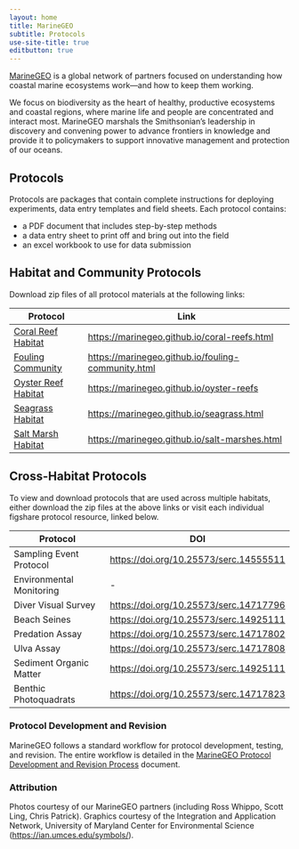 ```yaml
---
layout: home
title: MarineGEO
subtitle: Protocols
use-site-title: true
editbutton: true
---
```

[MarineGEO](https://marinegeo.si.edu/) is a global network of partners focused on understanding how coastal marine ecosystems work—and how to keep them working.

We focus on biodiversity as the heart of healthy, productive ecosystems and coastal regions, where marine life and people are concentrated and interact most. MarineGEO marshals the Smithsonian’s leadership in discovery and convening power to advance frontiers in knowledge and provide it to policymakers to support innovative management and protection of our oceans.

## Protocols

Protocols are packages that contain complete instructions for deploying experiments, data entry templates and field sheets. Each protocol contains:
 - a PDF document that includes step-by-step methods
 - a data entry sheet to print off and bring out into the field
 - an excel workbook to use for data submission

## Habitat and Community Protocols  

Download zip files of all protocol materials at the following links:  

| Protocol  | Link |
| ------------- | ------------- |
| [Coral Reef Habitat](https://marinegeo.github.io/coral-reefs.html) | https://marinegeo.github.io/coral-reefs.html |
| [Fouling Community](https://marinegeo.github.io/fouling-community.html) | https://marinegeo.github.io/fouling-community.html |
| [Oyster Reef Habitat](https://marinegeo.github.io/oyster-reefs)| https://marinegeo.github.io/oyster-reefs |
| [Seagrass Habitat](https://marinegeo.github.io/seagrass.html)| https://marinegeo.github.io/seagrass.html |
| [Salt Marsh Habitat](https://marinegeo.github.io/salt-marshes.html)| https://marinegeo.github.io/salt-marshes.html |

## Cross-Habitat Protocols  

To view and download protocols that are used across multiple habitats, either download the zip files at the above links or visit each individual figshare protocol resource, linked below.  

| Protocol  | DOI |
| ------------- | ------------- |
| Sampling Event Protocol | https://doi.org/10.25573/serc.14555511 |
| Environmental Monitoring | - |
| Diver Visual Survey | https://doi.org/10.25573/serc.14717796 |
| Beach Seines | https://doi.org/10.25573/serc.14925111 |
| Predation Assay | https://doi.org/10.25573/serc.14717802 |
| Ulva Assay | https://doi.org/10.25573/serc.14717808 |
| Sediment Organic Matter | https://doi.org/10.25573/serc.14925111 |
| Benthic Photoquadrats | https://doi.org/10.25573/serc.14717823 |

### Protocol Development and Revision

MarineGEO follows a standard workflow for protocol development, testing, and revision. The entire workflow is detailed in the [MarineGEO Protocol Development and Revision Process](downloads/Workflow-for-Developing-or-Revising-MarineGEO-Protocols-9-1-2020.pdf) document. 

### Attribution

Photos courtesy of our MarineGEO partners (including Ross Whippo, Scott Ling, Chris Patrick). Graphics courtesy of the Integration and Application Network, University of Maryland Center for Environmental Science (https://ian.umces.edu/symbols/).  
